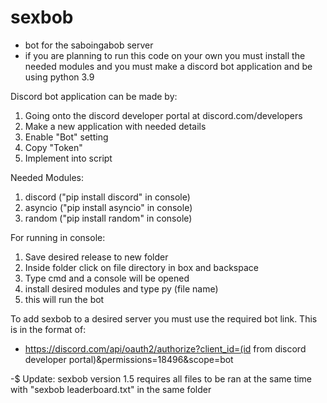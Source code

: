 # sexbob
- bot for the saboingabob server 
- if you are planning to run this code on your own you must install the needed modules and you must make a discord bot application and be using python 3.9

Discord bot application can be made by:
1. Going onto the discord developer portal at discord.com/developers
2. Make a new application with needed details
3. Enable "Bot" setting
4. Copy "Token"
5. Implement into script

Needed Modules: 
1. discord ("pip install discord" in console)
2. asyncio ("pip install asyncio" in console)
3. random ("pip install random" in console)


For running in console:
1. Save desired release to new folder
2. Inside folder click on file directory in box and backspace
3. Type cmd and a console will be opened
4. install desired modules and type py (file name)
5. this will run the bot

To add sexbob to a desired server you must use the required bot link. This is in the format of:
- https://discord.com/api/oauth2/authorize?client_id=(id from discord developer portal)&permissions=18496&scope=bot

-$ Update:
sexbob version 1.5 requires all files to be ran at the same time with "sexbob leaderboard.txt" in the same folder
